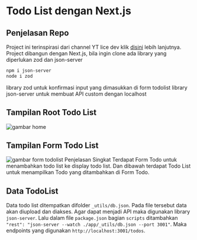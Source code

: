 # Todo List dengan Next.js
## Penjelasan Repo
Project ini terinspirasi dari channel YT lice dev klik [disini](https://www.youtube.com/watch?v=6OWcC_6T6nE) lebih lanjutnya. Project dibangun dengan Next.js, bila ingin clone ada library yang diperlukan zod dan json-server
```sh
npm i json-server
node i zod
```
library zod untuk konfirmasi input yang dimasukkan di form todolist
library json-server untuk membuat API custom dengan localhost

## Tampilan Root Todo List
![gambar home](https://github.com/andifirmansyah05/todolist-nextjs/blob/main/public/tampilan-home-todo-list.png)
## Tampilan Form Todo List
![gambar form todolist]()
Penjelasan Singkat
Terdapat Form Todo untuk menambahkan todo list ke display todo list. Dan dibawah terdapat Todo List untuk menampilkan Todo yang ditambahkan di Form Todo.



## Data TodoList
Data todo list ditempatkan difolder `_utils/db.json`. Pada file tersebut data akan diupload dan diakses. Agar dapat menjadi API maka digunakan library `json-server`. Lalu dalam file `package.json` bagian `scripts` ditambahkan `"rest": "json-server --watch ./app/_utils/db.json --port 3001"`. Maka endpoints yang digunakan `http://localhost:3001/todos`.